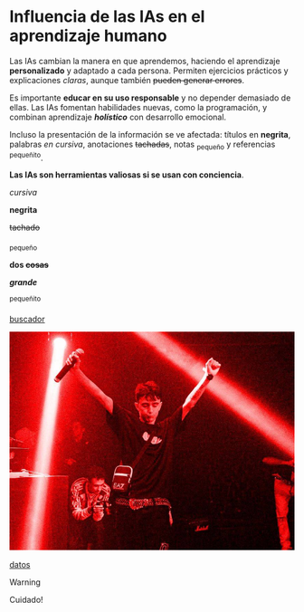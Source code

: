 # Influencia de las IAs en el aprendizaje humano


Las IAs cambian la manera en que aprendemos, haciendo el aprendizaje **personalizado** y adaptado a cada persona. Permiten ejercicios prácticos y explicaciones *claras*, aunque también ~~pueden generar errores~~.

Es importante **educar en su uso responsable** y no depender demasiado de ellas. Las IAs fomentan habilidades nuevas, como la programación, y combinan aprendizaje ***holístico*** con desarrollo emocional.

Incluso la presentación de la información se ve afectada: títulos en **negrita**, palabras *en cursiva*, anotaciones ~~tachadas~~, notas <sub>pequeño</sub> y referencias <sup>pequeñito</sup>.

**Las IAs son herramientas valiosas si se usan con conciencia**.








*cursiva*

**negrita**

~~tachado~~

<sub>pequeño</sub>

**dos ~~cosas~~**

***grande***

<sup>pequeñito</sup>

[buscador](http://www.google.com)

![MDA](src/M.jpg)

[datos](src/canciones.txt)


> [!WARNING]
> Cuidado!